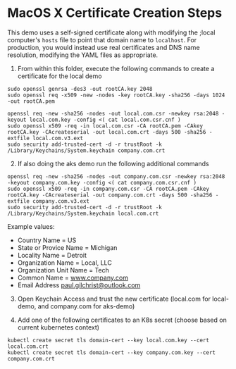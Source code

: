 # MacOS X Certificate Creation Steps

This demo uses a self-signed certificate along with modifying the ;local computer's `hosts` file to point that domain name to `localhost`.  For production, you would instead use real certificates and DNS name resolution, modifying the YAML files as appropriate. 

1) From within this folder, execute the following commands to create a certificate for the local demo

```
sudo openssl genrsa -des3 -out rootCA.key 2048
sudo openssl req -x509 -new -nodes -key rootCA.key -sha256 -days 1024 -out rootCA.pem

openssl req -new -sha256 -nodes -out local.com.csr -newkey rsa:2048 -keyout local.com.key -config <( cat local.com.csr.cnf )
sudo openssl x509 -req -in local.com.csr -CA rootCA.pem -CAkey rootCA.key -CAcreateserial -out local.com.crt -days 500 -sha256 -extfile local.com.v3.ext
sudo security add-trusted-cert -d -r trustRoot -k /Library/Keychains/System.keychain company.com.crt
```

2) If also doing the aks demo run the following additional commands

```
openssl req -new -sha256 -nodes -out company.com.csr -newkey rsa:2048 -keyout company.com.key -config <( cat company.com.csr.cnf )
sudo openssl x509 -req -in company.com.csr -CA rootCA.pem -CAkey rootCA.key -CAcreateserial -out company.com.crt -days 500 -sha256 -extfile company.com.v3.ext
sudo security add-trusted-cert -d -r trustRoot -k /Library/Keychains/System.keychain local.com.crt
```

Example values:
* Country Name = US
* State or Provice Name = Michigan
* Locality Name = Detroit
* Organization Name = Local, LLC
* Organization Unit Name = Tech
* Common Name = www.company.com
* Email Address paul.gilchrist@outlook.com


3) Open Keychain Access and trust the new certificate (local.com for local-demo, and company.com for aks-demo)

4) Add one of the following certificates to an K8s secret (choose based on current kubernetes context)

```
kubectl create secret tls domain-cert --key local.com.key --cert local.com.crt
kubectl create secret tls domain-cert --key company.com.key --cert company.com.crt
```
